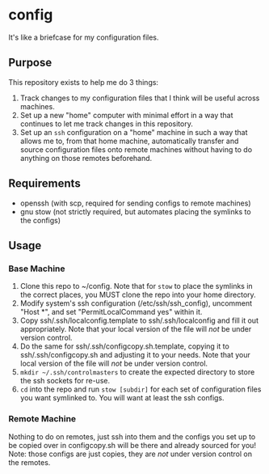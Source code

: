 config
======

It's like a briefcase for my configuration files.

Purpose
-------

This repository exists to help me do 3 things:
1. Track changes to my configuration files that I think will be useful across machines.
2. Set up a new "home" computer with minimal effort in a way that continues to let me track changes in this repository.
3. Set up an `ssh` configuration on a "home" machine in such a way that allows me to, from that home machine, automatically transfer and source configuration files onto remote machines without having to do anything on those remotes beforehand.

Requirements
------------

* openssh (with scp, required for sending configs to remote machines)
* gnu stow (not strictly required, but automates placing the symlinks to the configs)

Usage
-----

### Base Machine

1. Clone this repo to ~/config. Note that for `stow` to place the symlinks in the correct places, you MUST clone the repo into your home directory.
2. Modify system's ssh configuration (/etc/ssh/ssh_config), uncomment "Host \*", and set "PermitLocalCommand yes" within it.
3. Copy ssh/.ssh/localconfig.template to ssh/.ssh/localconfig and fill it out appropriately. Note that your local version of the file will _not_ be under version control.
4. Do the same for ssh/.ssh/configcopy.sh.template, copying it to ssh/.ssh/configcopy.sh and adjusting it to your needs. Note that your local version of the file will _not_ be under version control.
5. `mkdir ~/.ssh/controlmasters` to create the expected directory to store the ssh sockets for re-use.
6. `cd` into the repo and run `stow [subdir]` for each set of configuration files you want symlinked to. You will want at least the ssh configs.

### Remote Machine

Nothing to do on remotes, just ssh into them and the configs you set up to be copied over in configcopy.sh will be there and already sourced for you!
Note: those configs are just copies, they are _not_ under version control on the remotes.

